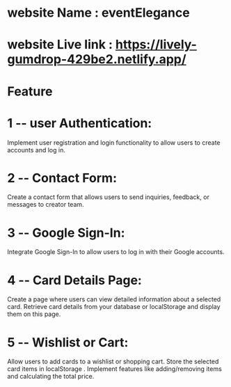 # website Name : eventElegance
# website Live link : https://lively-gumdrop-429be2.netlify.app/

# Feature 
# 1 -- user Authentication:

Implement user registration and login functionality to allow users to create accounts and log in.

# 2 -- Contact Form:

Create a contact form that allows users to send inquiries, feedback, or messages to creator team.

# 3 -- Google Sign-In:

Integrate Google Sign-In to allow users to log in with their Google accounts.

# 4 -- Card Details Page:

Create a page where users can view detailed information about a selected card.
Retrieve card details from your database or localStorage and display them on this page.
# 5 -- Wishlist or Cart:

Allow users to add cards to a wishlist or shopping cart.
Store the selected card items in localStorage .
Implement features like adding/removing items and calculating the total price.





